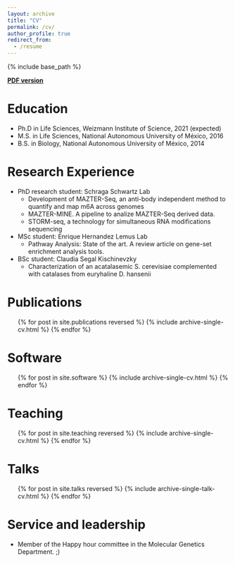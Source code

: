 ```yaml
---
layout: archive
title: "CV"
permalink: /cv/
author_profile: true
redirect_from:
  - /resume
---
```


{% include base_path %}

<u> **[PDF version](https://drive.google.com/file/d/16iPxRyrwvCl0RtOTxfKWDCkjn7U90hv1/view?usp=sharing)** </u> 

Education
======
* Ph.D in Life Sciences, Weizmann Institute of Science, 2021 (expected)
* M.S. in Life Sciences, National Autonomous University of México, 2016
* B.S. in Biology, National Autonomous University of México, 2014

Research Experience
======
* PhD research student: Schraga Schwartz Lab
  * Development of MAZTER-Seq, an anti-body independent method to quantify and map m6A across genomes
  * MAZTER-MINE. A pipeline to analize MAZTER-Seq derived data.
  * STORM-seq, a technology for simultaneous RNA modifications sequencing
* MSc student: Enrique Hernandez Lemus Lab
  * Pathway Analysis: State of the art. A review article on gene-set enrichment analysis tools.
* BSc student: Claudia Segal Kischinevzky
  * Characterization of an acatalasemic S. cerevisiae complemented with catalases from euryhaline D. hansenii

Publications
============
  <ul>{% for post in site.publications reversed %}
    {% include archive-single-cv.html %}
  {% endfor %}</ul>

Software
========
  <ul>{% for post in site.software %}
    {% include archive-single-cv.html %}
  {% endfor %}</ul>

Teaching
======
  <ul>{% for post in site.teaching reversed %}
    {% include archive-single-cv.html %}
  {% endfor %}</ul>
  
Talks
======
  <ul>{% for post in site.talks reversed %}
    {% include archive-single-talk-cv.html %}
  {% endfor %}</ul>

Service and leadership
======
* Member of the Happy hour committee in the Molecular Genetics Department. ;)
